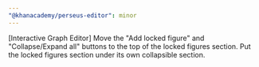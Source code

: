 ```yaml
---
"@khanacademy/perseus-editor": minor
---
```


[Interactive Graph Editor] Move the "Add locked figure" and "Collapse/Expand all" buttons to the top of the locked figures section. Put the locked figures section under its own collapsible section.
